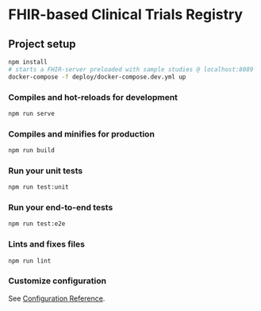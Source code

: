 # FHIR-based Clinical Trials Registry

## Project setup

```sh
npm install
# starts a FHIR-server preloaded with sample studies @ localhost:8089
docker-compose -f deploy/docker-compose.dev.yml up
```

### Compiles and hot-reloads for development

```sh
npm run serve
```

### Compiles and minifies for production

```sh
npm run build
```

### Run your unit tests

```sh
npm run test:unit
```

### Run your end-to-end tests

```sh
npm run test:e2e
```

### Lints and fixes files

```sh
npm run lint
```

### Customize configuration

See [Configuration Reference](https://cli.vuejs.org/config/).
